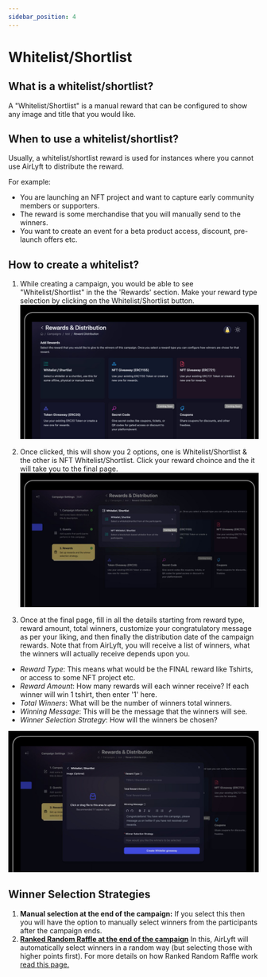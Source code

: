 ```yaml
---
sidebar_position: 4
---
```


# Whitelist/Shortlist

## What is a whitelist/shortlist?
A "Whitelist/Shortlist" is a manual reward that can be configured to show any image and title that you would like.

## When to use a whitelist/shortlist?
Usually, a whitelist/shortlist reward is used for instances where you cannot use AirLyft to distribute the reward. 

For example:
- You are launching an NFT project and want to capture early community members or supporters.
- The reward is some merchandise that you will manually send to the winners.
- You want to create an event for a beta product access, discount, pre-launch offers etc.

## How to create a whitelist?

1. While creating a campaign, you would be able to see "Whitelist/Shortlist" in the the 'Rewards' section. Make your reward type selection by clicking on the Whitelist/Shortlist button.
![Creating a whitelist giveaway](./images/wl3.jpg)

4. Once clicked, this will show you 2 options, one is Whitelist/Shortlist & the other is NFT Whitelist/Shortlist. Click your reward choince and the it will take you to the final page.
![Creating a whitelist giveaway](./images/wl4.jpg)

5. Once at the final page, fill in all the details starting from reward type, reward amount, total winners, customize your congratulatory message as per your liking, and then finally the distribution date of the campaign rewards.
Note that from AirLyft, you will receive a list of winners, what the winners will actually receive depends upon you.
- *Reward Type*: This means what would be the FINAL reward like Tshirts, or access to some NFT project etc.
- *Reward Amount*: How many rewards will each winner receive? If each winner will win 1 tshirt, then enter '1' here.
- *Total Winners*: What will be the number of winners total winners.
- *Winning Message*: This will be the message that the winners will see.
- *Winner Selection Strategy*: How will the winners be chosen?

![Creating a whitelist giveaway](./images/wl5.jpg)

## Winner Selection Strategies
1. **Manual selection at the end of the campaign:** If you select this then you will have the option to manually select winners from the participants after the campaign ends.
2. **[Ranked Random Raffle at the end of the campaign](./ranked-random)** In this, AirLyft will automatically select winners in a random way (but selecting those with higher points first). For more details on how Ranked Random Raffle work [read this page.](./ranked-random)